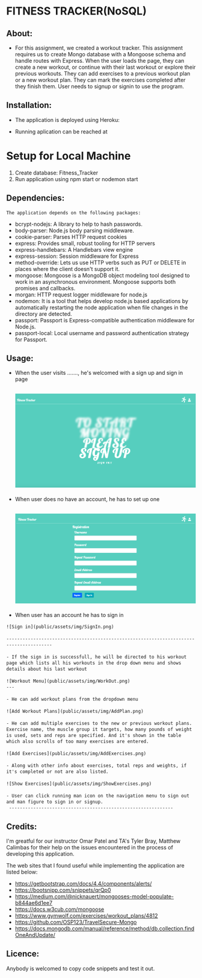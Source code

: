 
# FITNESS TRACKER(NoSQL)

## About: ##

* For this assignment, we created a workout tracker. This assignment requires us to create Mongo database with a Mongoose schema and handle routes with Express. When the user loads the page, they can create a new workout, or continue with their last workout or explore their previous workouts. They can add exercises to a previous workout plan or a new workout plan. They can mark the exercises completed after they finish them. User needs to signup or signin to use the program. 

## Installation: ##

  * The application is deployed using Heroku: 

  * Running aplication can be reached at 

  # Setup for Local Machine

1. Create database: Fitness_Tracker
2. Run application using npm start or nodemon start


## Dependencies: ##

    The application depends on the following packages:

   *  bcrypt-nodejs: A library to help to hash passwords.
   *  body-parser: Node.js body parsing middleware.
   *  cookie-parser: Parses HTTP request cookies
   *  express: Provides small, robust tooling for HTTP servers
   *  express-handlebars: A Handlebars view engine 
   *  express-session: Session middleware for Express
   *  method-override: Lets us use HTTP verbs such as PUT or DELETE in places where the client doesn't support it.
   *  mongoose: Mongoose is a MongoDB object modeling tool designed to work in an asynchronous environment. Mongoose supports both promises and callbacks.
   *  morgan: HTTP request logger middleware for node.js
   *  nodemon: It is a tool that helps develop node.js based applications by automatically restarting the node application when file changes in the directory are detected.
   *  passport: Passport is Express-compatible authentication middleware for Node.js.
   *  passport-local: Local username and password authentication strategy for Passport.
   

## Usage: ##

   - When the user visits ......., he's welcomed with a sign up and sign in page

     ![Welcome Page](public/assets/img/WelcomePage.png)
     ---
   - When user does no have an account, he has to set up one

     ![Registration](public/assets/img/Registration.png)
     ---
   - When user has an account he has to sign in 

    ![Sign in](public/assets/img/SignIn.png)

    ---------------------------------------------------------------------------------------

    - If the sign in is successfull, he will be directed to his workout page which lists all his workouts in the drop down menu and shows details about his last workout

    ![Workout Menu](public/assets/img/WorkOut.png)
    ---

    - He can add workout plans from the dropdown menu

    ![Add Workout Plans](public/assets/img/AddPlan.png)

    - He can add multiple exercises to the new or previous workout plans. Exercise name, the muscle group it targets, how many pounds of weight is used, sets and reps are specified. And it's shown in the table which also scrolls of too many exercises are entered.

    ![Add Exercises](public/assets/img/AddExercises.png)

    - Along with other info about exercises, total reps and weights, if it's completed or not are also listed.

    ![Show Exercises](public/assets/img/ShowExercises.png)

    - User can click running man icon on the navigation menu to sign out and man figure to sign in or signup.
     -------------------------------------------------------------


## Credits: ## 

I'm greatful for our instructor Omar Patel and TA's Tyler Bray, Matthew Calimbas for their help on the issues encountered in the process of developing this application.

The web sites that I found useful while implementing the application are listed below:

  * https://getbootstrap.com/docs/4.4/components/alerts/
  * https://bootsnipp.com/snippets/qrQp0
  * https://medium.com/@nicknauert/mongooses-model-populate-b844ae6d1ee7
  * https://docs.w3cub.com/mongoose
  * https://www.gymwolf.com/exercises/workout_plans/4812
  * https://github.com/OSP123/TravelSecure-Mongo
  * https://docs.mongodb.com/manual/reference/method/db.collection.findOneAndUpdate/
  
## Licence: ##

Anybody is welcomed to copy code snippets and test it out.

